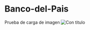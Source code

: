 # Banco-del-Pais

Prueba de carga de imagen
![Con titulo](http://i67.tinypic.com/5anrlf.jpg "Mapa de Afinidad")